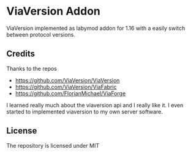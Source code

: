 # ViaVersion Addon

ViaVersion implemented as labymod addon for 1.16 with a easily switch between protocol versions.

## Credits

Thanks to the repos

- https://github.com/ViaVersion/ViaVersion
- https://github.com/ViaVersion/ViaFabric
- https://github.com/FlorianMichael/ViaForge

I learned really much about the viaversion api and I really like it. 
I even started to implemented viaversion to my own server software.

## License

The repository is licensed under MIT